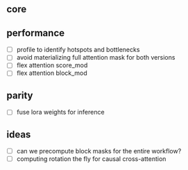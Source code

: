## core

## performance
- [ ] profile to identify hotspots and bottlenecks
- [ ] avoid materializing full attention mask for both versions
- [ ] flex attention score_mod
- [ ] flex attention block_mod

## parity
- [ ] fuse lora weights for inference

## ideas
- [ ] can we precompute block masks for the entire workflow?
- [ ] computing rotation the fly for causal cross-attention
